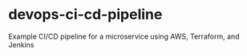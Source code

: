 # devops-ci-cd-pipeline
Example CI/CD pipeline for a microservice using AWS, Terraform, and Jenkins
